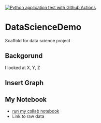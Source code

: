 [![Python application test with Github Actions](https://github.com/brianphawley/DataScienceDemo/actions/workflows/main.yml/badge.svg)](https://github.com/brianphawley/DataScienceDemo/actions/workflows/main.yml)

# DataScienceDemo
Scaffold for data science project


## Backgorund
I looked at X, Y, Z

## Insert Graph 

## My Notebook

* [run my collab notebook](https://github.com/brianphawley/DataScienceDemo/blob/main/DataScienceDemo.ipynb)
* Link to raw data
